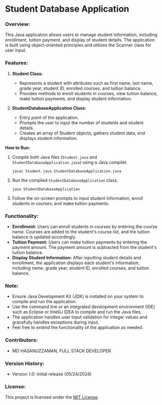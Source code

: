 # Student Database Application

### Overview: 
This Java application allows users to manage student information, including enrollment, tuition payment, and display of student details. The application is built using object-oriented principles and utilizes the Scanner class for user input.

### Features:
1. **Student Class:**
   - Represents a student with attributes such as first name, last name, grade year, student ID, enrolled courses, and tuition balance.
   - Provides methods to enroll students in courses, view tuition balance, make tuition payments, and display student information.

2. **StudentDatabaseApplication Class:**
   - Entry point of the application.
   - Prompts the user to input the number of students and student details.
   - Creates an array of Student objects, gathers student data, and displays student information.

**How to Run:**
1. Compile both Java files (`Student.java` and `StudentDatabaseApplication.java`) using a Java compiler.
   ```
   javac Student.java StudentDatabaseApplication.java
   ```

2. Run the compiled `StudentDatabaseApplication` class.
   ```
   java StudentDatabaseApplication
   ```

3. Follow the on-screen prompts to input student information, enroll students in courses, and make tuition payments.

### Functionality:
- **Enrollment:** Users can enroll students in courses by entering the course name. Courses are added to the student's course list, and the tuition balance is updated accordingly.
- **Tuition Payment:** Users can make tuition payments by entering the payment amount. The payment amount is subtracted from the student's tuition balance.
- **Display Student Information:** After inputting student details and enrollment, the application displays each student's information, including name, grade year, student ID, enrolled courses, and tuition balance.

### Note:
- Ensure Java Development Kit (JDK) is installed on your system to compile and run the application.
- Use the command line or an integrated development environment (IDE) such as Eclipse or IntelliJ IDEA to compile and run the Java files.
- The application handles user input validation for integer values and gracefully handles exceptions during input.
- Feel free to extend the functionality of the application as needed.

###  Contributors:
- MD HASANUZZAMAN, FULL STACK DEVELOPER

### Version History:
- Version 1.0: Initial release (05/24/2024)

### License:
This project is licensed under the [MIT License](https://opensource.org/license/mit).
